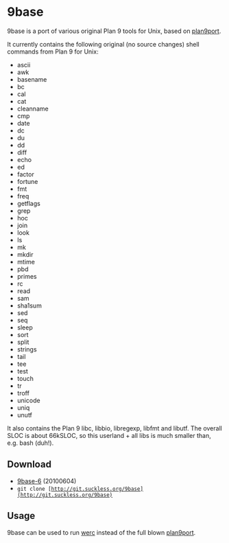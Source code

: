 9base
=====
9base is a port of various original Plan 9 tools for Unix, based on
[plan9port](http://swtch.com/plan9port/).

It currently contains the following original (no source changes) shell commands from Plan 9 for Unix:

* ascii
* awk
* basename
* bc
* cal
* cat
* cleanname
* cmp
* date
* dc
* du
* dd
* diff
* echo
* ed
* factor
* fortune
* fmt
* freq
* getflags
* grep
* hoc
* join
* look
* ls
* mk
* mkdir
* mtime
* pbd
* primes
* rc
* read
* sam
* sha1sum
* sed
* seq
* sleep
* sort
* split
* strings
* tail
* tee
* test
* touch
* tr
* troff
* unicode
* uniq
* unutf

It also contains the Plan 9 libc, libbio, libregexp, libfmt and libutf.
The overall SLOC is about 66kSLOC, so this userland + all libs is much smaller than, e.g. bash (duh!).

Download
--------
* [9base-6](http://dl.suckless.org/tools/9base-6.tar.gz) (20100604)
* <code>git clone [http://git.suckless.org/9base](http://git.suckless.org/9base)</code>

Usage
-----
9base can be used to run [werc](http://werc.cat-v.org) instead of the full blown [plan9port](http://swtch.com/plan9port).
